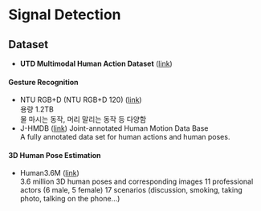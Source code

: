 # Signal Detection

## Dataset
* **UTD Multimodal Human Action Dataset** ([link](https://personal.utdallas.edu/~kehtar/UTD-MHAD.html))
#### Gesture Recognition
* NTU RGB+D (NTU RGB+D 120) ([link](http://rose1.ntu.edu.sg/datasets/requesterAdd.asp?DS=3))  
용량 1.2TB  
물 마시는 동작, 머리 말리는 동작 등 다양함
* J-HMDB ([link](http://jhmdb.is.tue.mpg.de/))
Joint-annotated Human Motion Data Base  
A fully annotated data set for human actions and human poses.
#### 3D Human Pose Estimation
* Human3.6M ([link](http://vision.imar.ro/human3.6m/description.php))  
3.6 million 3D human poses and corresponding images
11 professional actors (6 male, 5 female)
17 scenarios (discussion, smoking, taking photo, talking on the phone...)

